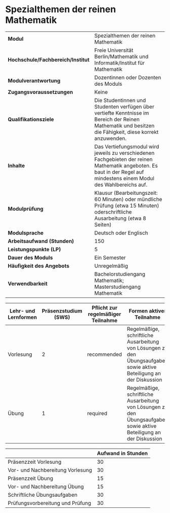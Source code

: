 # Spezialthemen der reinen Mathematik
|                                    |   |
|------------------------------------|---|
|**Modul**                           | Spezialthemen der reinen Mathematik |
|**Hochschule/Fachbereich/Institut** | Freie Universität Berlin/Mathematik und Informatik/Institut für Mathematik |
|**Modulverantwortung**              | Dozentinnen oder Dozenten des Moduls |
|**Zugangsvoraussetzungen**          | Keine |
|**Qualifikationsziele**             | Die Studentinnen und Studenten verfügen über vertiefte Kenntnisse im Bereich der Reinen Mathematik und besitzen die Fähigkeit, diese korrekt anzuwenden. |
|**Inhalte**                         | Das Vertiefungsmodul wird jeweils zu verschiedenen Fachgebieten der reinen Mathematik angeboten. Es baut in der Regel auf mindestens einem Modul des Wahlbereichs auf. |
|**Modulprüfung**                    | Klausur (Bearbeitungszeit: 60 Minuten) oder mündliche Prüfung (etwa 15 Minuten) oderschriftliche Ausarbeitung (etwa 8 Seiten) |
|**Modulsprache**                    | Deutsch oder Englisch |
|**Arbeitsaufwand (Stunden)**        | 150 |
|**Leistungspunkte (LP)**            | 5 |
|**Dauer des Moduls**                | Ein Semester |
|**Häufigkeit des Angebots**         | Unregelmäßig |
|**Verwendbarkeit**                  | Bachelorstudiengang Mathematik; Masterstudiengang Mathematik |

| Lehr- und Lernformen | Präsenzstudium <br> (SWS) | Pflicht zur regelmäßiger Teilnahme | Formen aktiver Teilnahme |
| ---------------------|---------------------------|------------------------------------|------------------------- |
| Vorlesung            | 2                         | recommended                        | Regelmäßige, schriftliche Ausarbeitung von Lösungen zu den Übungsaufgaben sowie aktive Beteiligung an der Diskussion |
| Übung                | 1                         | required                           | Regelmäßige, schriftliche Ausarbeitung von Lösungen zu den Übungsaufgaben sowie aktive Beteiligung an der Diskussion |

|   | Aufwand in Stunden |
| - |--------------------|
| Präsenzzeit Vorlesung                    | 30    |
| Vor- und Nachbereitung Vorlesung         | 30    |
| Präsenzzeit Übung                        | 15    |
| Vor- und Nachbereitung Übung             | 15    |
| Schriftliche Übungsaufgaben              | 30    |
| Prüfungsvorbereitung und Prüfung         | 30    |
